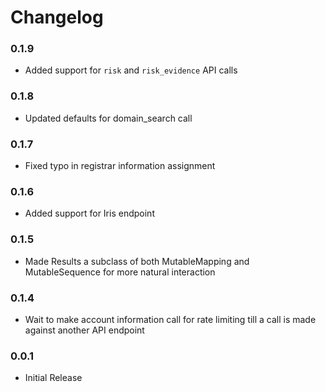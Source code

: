 Changelog
=========
### 0.1.9
- Added support for `risk` and `risk_evidence` API calls

### 0.1.8
- Updated defaults for domain_search call

### 0.1.7
- Fixed typo in registrar information assignment

### 0.1.6
- Added support for Iris endpoint

### 0.1.5
- Made Results a subclass of both MutableMapping and MutableSequence for more natural interaction

### 0.1.4
- Wait to make account information call for rate limiting till a call is made against another API endpoint

### 0.0.1
- Initial Release
